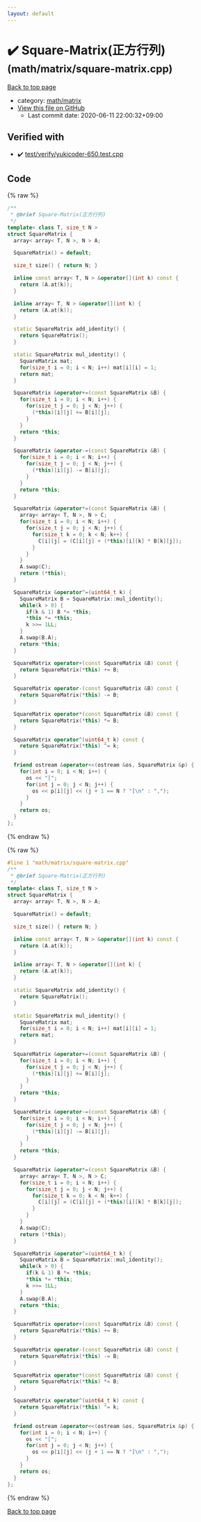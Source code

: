 ```yaml
---
layout: default
---
```


<!-- mathjax config similar to math.stackexchange -->
<script type="text/javascript" async
  src="https://cdnjs.cloudflare.com/ajax/libs/mathjax/2.7.5/MathJax.js?config=TeX-MML-AM_CHTML">
</script>
<script type="text/x-mathjax-config">
  MathJax.Hub.Config({
    TeX: { equationNumbers: { autoNumber: "AMS" }},
    tex2jax: {
      inlineMath: [ ['$','$'] ],
      processEscapes: true
    },
    "HTML-CSS": { matchFontHeight: false },
    displayAlign: "left",
    displayIndent: "2em"
  });
</script>

<script type="text/javascript" src="https://cdnjs.cloudflare.com/ajax/libs/jquery/3.4.1/jquery.min.js"></script>
<script src="https://cdn.jsdelivr.net/npm/jquery-balloon-js@1.1.2/jquery.balloon.min.js" integrity="sha256-ZEYs9VrgAeNuPvs15E39OsyOJaIkXEEt10fzxJ20+2I=" crossorigin="anonymous"></script>
<script type="text/javascript" src="../../../assets/js/copy-button.js"></script>
<link rel="stylesheet" href="../../../assets/css/copy-button.css" />


# :heavy_check_mark: Square-Matrix(正方行列) <small>(math/matrix/square-matrix.cpp)</small>

<a href="../../../index.html">Back to top page</a>

* category: <a href="../../../index.html#a9839e7477a4d9c748aee996b52a14d5">math/matrix</a>
* <a href="{{ site.github.repository_url }}/blob/master/math/matrix/square-matrix.cpp">View this file on GitHub</a>
    - Last commit date: 2020-06-11 22:00:32+09:00




## Verified with

* :heavy_check_mark: <a href="../../../verify/test/verify/yukicoder-650.test.cpp.html">test/verify/yukicoder-650.test.cpp</a>


## Code

<a id="unbundled"></a>
{% raw %}
```cpp
/**
 * @brief Square-Matrix(正方行列)
 */
template< class T, size_t N >
struct SquareMatrix {
  array< array< T, N >, N > A;

  SquareMatrix() = default;

  size_t size() { return N; }

  inline const array< T, N > &operator[](int k) const {
    return (A.at(k));
  }

  inline array< T, N > &operator[](int k) {
    return (A.at(k));
  }

  static SquareMatrix add_identity() {
    return SquareMatrix();
  }

  static SquareMatrix mul_identity() {
    SquareMatrix mat;
    for(size_t i = 0; i < N; i++) mat[i][i] = 1;
    return mat;
  }

  SquareMatrix &operator+=(const SquareMatrix &B) {
    for(size_t i = 0; i < N; i++) {
      for(size_t j = 0; j < N; j++) {
        (*this)[i][j] += B[i][j];
      }
    }
    return *this;
  }

  SquareMatrix &operator-=(const SquareMatrix &B) {
    for(size_t i = 0; i < N; i++) {
      for(size_t j = 0; j < N; j++) {
        (*this)[i][j] -= B[i][j];
      }
    }
    return *this;
  }

  SquareMatrix &operator*=(const SquareMatrix &B) {
    array< array< T, N >, N > C;
    for(size_t i = 0; i < N; i++) {
      for(size_t j = 0; j < N; j++) {
        for(size_t k = 0; k < N; k++) {
          C[i][j] = (C[i][j] + (*this)[i][k] * B[k][j]);
        }
      }
    }
    A.swap(C);
    return (*this);
  }

  SquareMatrix &operator^=(uint64_t k) {
    SquareMatrix B = SquareMatrix::mul_identity();
    while(k > 0) {
      if(k & 1) B *= *this;
      *this *= *this;
      k >>= 1LL;
    }
    A.swap(B.A);
    return *this;
  }

  SquareMatrix operator+(const SquareMatrix &B) const {
    return SquareMatrix(*this) += B;
  }

  SquareMatrix operator-(const SquareMatrix &B) const {
    return SquareMatrix(*this) -= B;
  }

  SquareMatrix operator*(const SquareMatrix &B) const {
    return SquareMatrix(*this) *= B;
  }

  SquareMatrix operator^(uint64_t k) const {
    return SquareMatrix(*this) ^= k;
  }

  friend ostream &operator<<(ostream &os, SquareMatrix &p) {
    for(int i = 0; i < N; i++) {
      os << "[";
      for(int j = 0; j < N; j++) {
        os << p[i][j] << (j + 1 == N ? "]\n" : ",");
      }
    }
    return os;
  }
};

```
{% endraw %}

<a id="bundled"></a>
{% raw %}
```cpp
#line 1 "math/matrix/square-matrix.cpp"
/**
 * @brief Square-Matrix(正方行列)
 */
template< class T, size_t N >
struct SquareMatrix {
  array< array< T, N >, N > A;

  SquareMatrix() = default;

  size_t size() { return N; }

  inline const array< T, N > &operator[](int k) const {
    return (A.at(k));
  }

  inline array< T, N > &operator[](int k) {
    return (A.at(k));
  }

  static SquareMatrix add_identity() {
    return SquareMatrix();
  }

  static SquareMatrix mul_identity() {
    SquareMatrix mat;
    for(size_t i = 0; i < N; i++) mat[i][i] = 1;
    return mat;
  }

  SquareMatrix &operator+=(const SquareMatrix &B) {
    for(size_t i = 0; i < N; i++) {
      for(size_t j = 0; j < N; j++) {
        (*this)[i][j] += B[i][j];
      }
    }
    return *this;
  }

  SquareMatrix &operator-=(const SquareMatrix &B) {
    for(size_t i = 0; i < N; i++) {
      for(size_t j = 0; j < N; j++) {
        (*this)[i][j] -= B[i][j];
      }
    }
    return *this;
  }

  SquareMatrix &operator*=(const SquareMatrix &B) {
    array< array< T, N >, N > C;
    for(size_t i = 0; i < N; i++) {
      for(size_t j = 0; j < N; j++) {
        for(size_t k = 0; k < N; k++) {
          C[i][j] = (C[i][j] + (*this)[i][k] * B[k][j]);
        }
      }
    }
    A.swap(C);
    return (*this);
  }

  SquareMatrix &operator^=(uint64_t k) {
    SquareMatrix B = SquareMatrix::mul_identity();
    while(k > 0) {
      if(k & 1) B *= *this;
      *this *= *this;
      k >>= 1LL;
    }
    A.swap(B.A);
    return *this;
  }

  SquareMatrix operator+(const SquareMatrix &B) const {
    return SquareMatrix(*this) += B;
  }

  SquareMatrix operator-(const SquareMatrix &B) const {
    return SquareMatrix(*this) -= B;
  }

  SquareMatrix operator*(const SquareMatrix &B) const {
    return SquareMatrix(*this) *= B;
  }

  SquareMatrix operator^(uint64_t k) const {
    return SquareMatrix(*this) ^= k;
  }

  friend ostream &operator<<(ostream &os, SquareMatrix &p) {
    for(int i = 0; i < N; i++) {
      os << "[";
      for(int j = 0; j < N; j++) {
        os << p[i][j] << (j + 1 == N ? "]\n" : ",");
      }
    }
    return os;
  }
};

```
{% endraw %}

<a href="../../../index.html">Back to top page</a>

